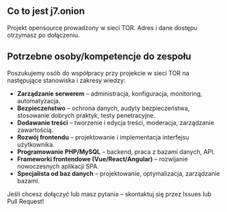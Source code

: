 
## Co to jest j7.onion

Projekt opensource prowadzony w sieci TOR. Adres i dane dostępu otrzymasz po dołączeniu.
## Potrzebne osoby/kompetencje do zespołu

Poszukujemy osób do współpracy przy projekcie w sieci TOR na następujące stanowiska i zakresy wiedzy:

- **Zarządzanie serwerem** – administracja, konfiguracja, monitoring, automatyzacja.
- **Bezpieczeństwo** – ochrona danych, audyty bezpieczeństwa, stosowanie dobrych praktyk, testy penetracyjne.
- **Dodawanie treści** – tworzenie i edycja treści, moderacja, zarządzanie zawartością.
- **Rozwój frontendu** – projektowanie i implementacja interfejsu użytkownika.
- **Programowanie PHP/MySQL** – backend, praca z bazami danych, API.
- **Frameworki frontendowe (Vue/React/Angular)** – rozwijanie nowoczesnych aplikacji SPA.
- **Specjalista od baz danych** – projektowanie, optymalizacja, zarządzanie bazami.

Jeśli chcesz dołączyć lub masz pytania – skontaktuj się przez Issues lub Pull Request!
